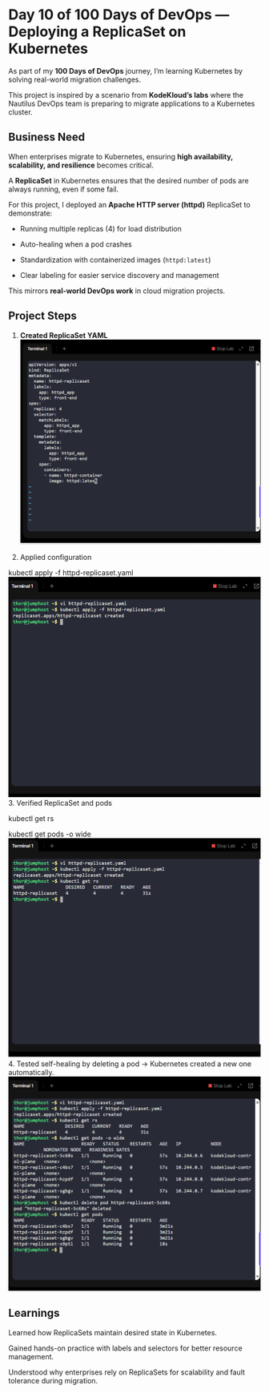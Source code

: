 # Day 10 of 100 Days of DevOps — Deploying a ReplicaSet on Kubernetes  

As part of my **100 Days of DevOps** journey, I’m learning Kubernetes by solving real-world migration challenges.  

This project is inspired by a scenario from **KodeKloud’s labs** where the Nautilus DevOps team is preparing to migrate applications to a Kubernetes cluster.  

## Business Need  

When enterprises migrate to Kubernetes, ensuring **high availability, scalability, and resilience** becomes critical.  

A **ReplicaSet** in Kubernetes ensures that the desired number of pods are always running, even if some fail.  

For this project, I deployed an **Apache HTTP server (httpd)** ReplicaSet to demonstrate:  

- Running multiple replicas (4) for load distribution  

- Auto-healing when a pod crashes  

- Standardization with containerized images (`httpd:latest`)  

- Clear labeling for easier service discovery and management  

This mirrors **real-world DevOps work** in cloud migration projects.  

## Project Steps  

1. **Created ReplicaSet YAML**
![Screenshot](screenshots/replicas.yaml.png)
   
2. Applied configuration

kubectl apply -f httpd-replicaset.yaml
![Screenshot](screenshots/yaml-configuration-applied.png)
3. Verified ReplicaSet and pods

kubectl get rs

kubectl get pods -o wide
![Screenshot](screenshots/replicas-created.png)
4. Tested self-healing by deleting a pod → Kubernetes created a new one automatically.
![Screenshot](pods-autohealing.png)

## Learnings
Learned how ReplicaSets maintain desired state in Kubernetes.

Gained hands-on practice with labels and selectors for better resource management.

Understood why enterprises rely on ReplicaSets for scalability and fault tolerance during migration.
